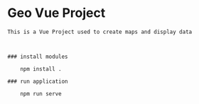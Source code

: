 # Geo Vue Project

    This is a Vue Project used to create maps and display data



    ### install modules

        npm install . 

    ### run application

        npm run serve
